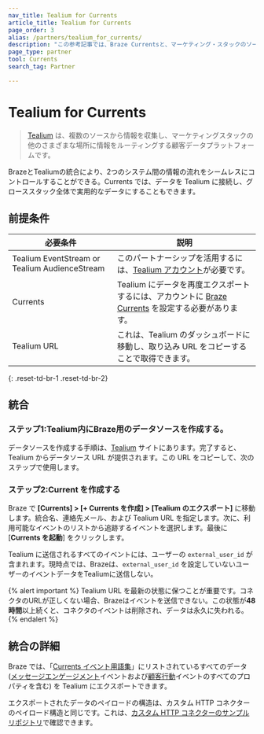 ```yaml
---
nav_title: Tealium for Currents
article_title: Tealium for Currents
page_order: 3
alias: /partners/tealium_for_currents/
description: "この参考記事では、Braze Currentsと、マーケティング・スタックのソース間で情報を収集し、ルーティングする顧客データ・プラットフォームであるTealiumとのパートナーシップについて概説している。"
page_type: partner
tool: Currents
search_tag: Partner

---
```


# Tealium for Currents

> [Tealium](https://www.tealium.com) は、複数のソースから情報を収集し、マーケティングスタックの他のさまざまな場所に情報をルーティングする顧客データプラットフォームです。

BrazeとTealiumの統合により、2つのシステム間の情報の流れをシームレスにコントロールすることができる。Currents では、データを Tealium に接続し、グローススタック全体で実用的なデータにすることもできます。 

## 前提条件

| 必要条件 | 説明 |
| ----------- | ----------- |
| Tealium EventStream or Tealium AudienceStream | このパートナーシップを活用するには、[Tealium アカウント](https://my.tealiumiq.com/)が必要です。 |
| Currents | Tealium にデータを再度エクスポートするには、アカウントに [Braze Currents]({{site.baseurl}}/user_guide/data_and_analytics/braze_currents/#access-currents) を設定する必要があります。 |
| Tealium URL | これは、Tealium のダッシュボードに移動し、取り込み URL をコピーすることで取得できます。|
{: .reset-td-br-1 .reset-td-br-2}

## 統合

### ステップ1:Tealium内にBraze用のデータソースを作成する。

データソースを作成する手順は、[Tealium](https://docs.tealium.com/server-side/data-sources/webhooks/braze-currents/) サイトにあります。完了すると、Tealium からデータソース URL が提供されます。この URL をコピーして、次のステップで使用します。

### ステップ2:Current を作成する

Braze で **\[Currents] > \[+ Currents を作成] > \[Tealium のエクスポート]** に移動します。統合名、連絡先メール、および Tealium URL を指定します。次に、利用可能なイベントのリストから追跡するイベントを選択します。最後に \[**Currents を起動**] をクリックします。

Tealium に送信されるすべてのイベントには、ユーザーの `external_user_id` が含まれます。現時点では、Brazeは、`external_user_id` を設定していないユーザーのイベントデータをTealiumに送信しない。

{% alert important %}
Tealium URL を最新の状態に保つことが重要です。コネクタのURLが正しくない場合、Brazeはイベントを送信できない。この状態が**48時間**以上続くと、コネクタのイベントは削除され、データは永久に失われる。
{% endalert %}

## 統合の詳細

Braze では、「[Currents イベント用語集]({{site.baseurl}}/user_guide/data_and_analytics/braze_currents)」にリストされているすべてのデータ ([メッセージエンゲージメント]({{site.baseurl}}/user_guide/data_and_analytics/braze_currents/event_glossary/message_engagement_events/)イベントおよび[顧客行動]({{site.baseurl}}/user_guide/data_and_analytics/braze_currents/event_glossary/customer_behavior_events/)イベントのすべてのプロパティを含む) を Tealium にエクスポートできます。

エクスポートされたデータのペイロードの構造は、カスタム HTTP コネクターのペイロード構造と同じです。これは、[カスタム HTTP コネクターのサンプルリポジトリ](https://github.com/Appboy/currents-examples/tree/master/sample-data/Custom%20HTTP/users/behaviors)で確認できます。
